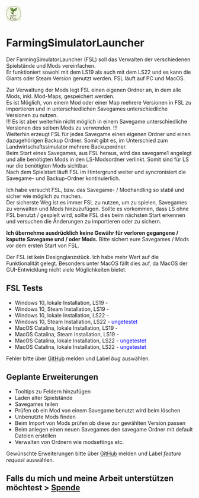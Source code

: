 <img src="src/logo.png" width="40"/>

# FarmingSimulatorLauncher

Der FarmingSimulatorLauncher (FSL) soll das Verwalten der verschiedenen Spielstände und Mods vereinfachen.  
Er funktioniert sowohl mit dem LS19 als auch mit dem LS22 und es kann die Giants oder Steam Version genutzt werden. FSL läuft auf PC und MacOS.  
  
Zur Verwaltung der Mods legt FSL einen eigenen Ordner an, in dem alle Mods, inkl. Mod-Maps, gespeichert werden.  
Es ist Möglich, von einem Mod oder einer Map mehrere Versionen in FSL zu importieren und in unterschiedlichen Savegames unterschiedliche Versionen zu nutzen.  
!!! Es ist aber weiterhin nicht möglich in einem Savegame unterschiedliche Versionen des selben Mods zu verwenden. !!!  
Weiterhin erzeugt FSL für jedes Savegame einen eigenen Ordner und einen dazugehörigen Backup Ordner. Somit gibt es, im Unterschied zum Landwirtschaftssimulator mehrere Backupordner.  
Beim Start eines Savegames, aus FSL heraus, wird das savegame1 angelegt und alle benötigten Mods in den LS-Modsordner verlinkt. Somit sind für LS nur die benötigten Mods sichtbar.  
Nach dem Spielstart läuft FSL im Hintergrund weiter und syncronisiert die Savegame- und Backup-Ordner kontinuierlich.  
  
Ich habe versucht FSL, bzw. das Savegame- / Modhandling so stabil und sicher wie möglich zu machen.  
Der sicherste Weg ist es immer FSL zu nutzen, um zu spielen, Savegames zu verwalten und Mods hinzuzufügen. Sollte es vorkommen, dass LS ohne FSL benutzt / gespielt wird, sollte FSL dies beim nächsten Start erkennen und versuchen die Änderungen zu importieren oder zu sichern.

**Ich übernehme ausdrücklich keine Gewähr für verloren gegangene / kaputte Savegame und / oder Mods.**
Bitte sichert eure Savegames / Mods vor dem ersten Start von FSL.

Der FSL ist kein Designglanzstück. Ich habe mehr Wert auf die Funktionalität gelegt. Besonders unter MacOS fällt dies auf, da MacOS der GUI-Entwicklung nicht viele Möglichkeiten bietet.


## FSL Tests
* Windows 10, lokale Installation, LS19 - 
* Windows 10, Steam Installation, LS19 - 
* Windows 10, lokale Installation, LS22 - 
* Windows 10, Steam Installation, LS22 - <span style="color:blue">ungetestet</span>
* MacOS Catalina, lokale Installation, LS19 - 
* MacOS Catalina, Steam Installation, LS19 - 
* MacOS Catalina, lokale Installation, LS22 - <span style="color:blue">ungetestet</span>
* MacOS Catalina, lokale Installation, LS22 - <span style="color:blue">ungetestet</span>

Fehler bitte über [GitHub](https://github.com/Dueesberch/FarmingSimulatorLauncher/issues/new) melden und Label *bug* auswählen.
## Geplante Erweiterungen

* Tooltips zu Feldern hinzufügen
* Laden alter Spielstände
* Savegames teilen
* Prüfen ob ein Mod von einem Savegame benutzt wird beim löschen
* Unbenutzte Mods finden
* Beim Import von Mods prüfen ob diese zur gewählten Version passen
* Beim anlegen einen neuen Savegames den savegame Ordner mit default Dateien erstellen
* Verwalten von Ordnern wie modsettings etc.

Gewünschte Erweiterungen bitte über [GitHub](https://github.com/Dueesberch/FarmingSimulatorLauncher/issues/new) melden und Label *feature request* auswählen.  
  
## Falls du mich und meine Arbeit unterstützen möchtest > [Spende](https://paypal.me/ChristianD653)  
